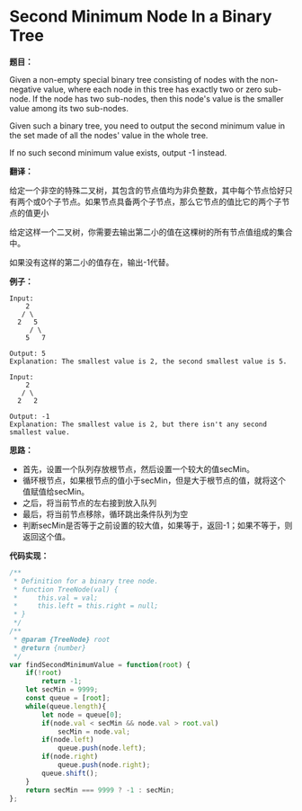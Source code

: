 # Second Minimum Node In a Binary Tree

**题目：**

Given a non-empty special binary tree consisting of nodes with the non-negative value, where each node in this tree has exactly two or zero sub-node. If the node has two sub-nodes, then this node's value is the smaller value among its two sub-nodes.

Given such a binary tree, you need to output the second minimum value in the set made of all the nodes' value in the whole tree.

If no such second minimum value exists, output -1 instead.

**翻译：**

给定一个非空的特殊二叉树，其包含的节点值均为非负整数，其中每个节点恰好只有两个或0个子节点。如果节点具备两个子节点，那么它节点的值比它的两个子节点的值更小

给定这样一个二叉树，你需要去输出第二小的值在这棵树的所有节点值组成的集合中。

如果没有这样的第二小的值存在，输出-1代替。

**例子：**

```
Input: 
    2
   / \
  2   5
     / \
    5   7

Output: 5
Explanation: The smallest value is 2, the second smallest value is 5.
```

```
Input: 
    2
   / \
  2   2

Output: -1
Explanation: The smallest value is 2, but there isn't any second smallest value.
```

**思路：**

* 首先，设置一个队列存放根节点，然后设置一个较大的值secMin。
* 循环根节点，如果根节点的值小于secMin，但是大于根节点的值，就将这个值赋值给secMin。
* 之后，将当前节点的左右接到放入队列
* 最后，将当前节点移除，循环跳出条件队列为空
* 判断secMin是否等于之前设置的较大值，如果等于，返回-1；如果不等于，则返回这个值。

**代码实现：**

```javascript
/**
 * Definition for a binary tree node.
 * function TreeNode(val) {
 *     this.val = val;
 *     this.left = this.right = null;
 * }
 */
/**
 * @param {TreeNode} root
 * @return {number}
 */
var findSecondMinimumValue = function(root) {
    if(!root)
        return -1;
    let secMin = 9999;
    const queue = [root];
    while(queue.length){
        let node = queue[0];
        if(node.val < secMin && node.val > root.val)
            secMin = node.val;
        if(node.left)
            queue.push(node.left);
        if(node.right)
            queue.push(node.right);
        queue.shift();
    }
    return secMin === 9999 ? -1 : secMin;
};
```